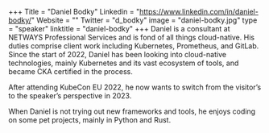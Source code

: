 +++
Title = "Daniel Bodky"
Linkedin = "https://www.linkedin.com/in/daniel-bodky/"
Website = ""
Twitter = "d_bodky"
image = "daniel-bodky.jpg"
type = "speaker"
linktitle = "daniel-bodky"
+++
Daniel is a consultant at NETWAYS Professional Services and is fond of all things cloud-native. His duties comprise client work including Kubernetes, Prometheus, and GitLab. Since the start of 2022, Daniel has been looking into cloud-native technologies, mainly Kubernetes and its vast ecosystem of tools, and became CKA certified in the process.

After attending KubeCon EU 2022, he now wants to switch from the visitor’s to the speaker’s perspective in 2023.

When Daniel is not trying out new frameworks and tools, he enjoys coding on some pet projects, mainly in Python and Rust.